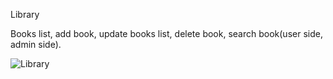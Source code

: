 Library

Books list, add book, update books list, delete book, search book(user side, admin side).

![Library](https://user-images.githubusercontent.com/107833251/215097097-efe90f8b-7ede-4e84-9ca8-62d5fb6df848.gif)

